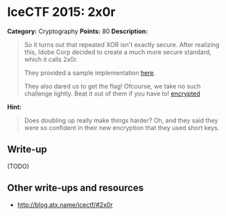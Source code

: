 # IceCTF 2015: 2x0r

**Category:** Cryptography
**Points:** 80
**Description:** 

> <p>So it turns out that repeated XOR isn't exactly secure. After realizing this, Idobe Corp decided to create a much more secure standard, which it calls 2x0r.</p><p>They provided a sample implementation <a target=_blank href="/api/autogen/serve/2x0r.py?static=true&pid=9c61fd4f2ab4623498fe0f3d3c0cc9c8">here</a>.</p><p>They also dared us to get the flag! Ofcourse, we take no such challenge lightly. Beat it out of them if you have to! <a target=_blank href="/api/autogen/serve/encrypted?static=false&pid=9c61fd4f2ab4623498fe0f3d3c0cc9c8">encrypted</a></p>

**Hint:**

> Does doubling up really make things harder? Oh, and they said they were so confident in their new encryption that they used short keys.

## Write-up

(TODO)

## Other write-ups and resources

* <http://blog.atx.name/icectf/#2x0r>
